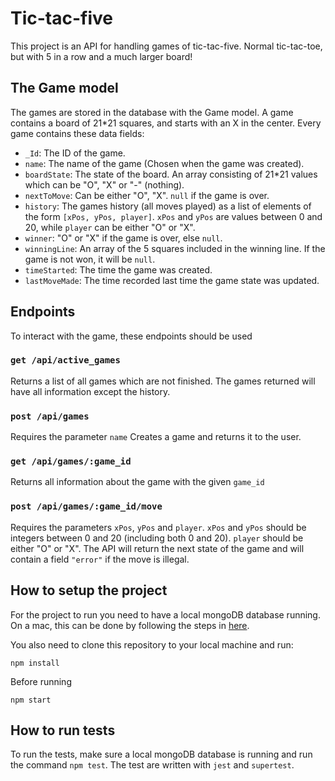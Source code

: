 # Tic-tac-five
This project is an API for handling games of tic-tac-five. Normal tic-tac-toe, but with 5 in a row and a much larger board!
## The Game model
The games are stored in the database with the Game model. A game contains a board of 21*21 squares, and starts with an X in the center. Every game contains these data fields:
- `_Id`: The ID of the game.
- `name`: The name of the game (Chosen when the game was created).
- `boardState`: The state of the board. An array consisting of 21*21 values which can be "O", "X" or "-" (nothing).
- `nextToMove`: Can be either "O", "X". `null` if the game is over.
- `history`: The games history (all moves played) as a list of elements of the form `[xPos, yPos, player]`. `xPos` and `yPos` are values between 0 and 20, while `player` can be either "O" or "X".
- `winner`: "O" or "X" if the game is over, else `null`.
- `winningLine`: An array of the 5 squares included in the winning line. If the game is not won, it will be `null`.
- `timeStarted`: The time the game was created.
- `lastMoveMade`: The time recorded last time the game state was updated.

## Endpoints
To interact with the game, these endpoints should be used
### `get /api/active_games`
Returns a list of all games which are not finished. The games returned will have all information except the history.
### `post /api/games`
Requires the parameter `name`
Creates a game and returns it to the user.
### `get /api/games/:game_id`
Returns all information about the game with the given `game_id`
### `post /api/games/:game_id/move`
Requires the parameters `xPos`, `yPos` and `player`. `xPos` and `yPos` should be integers between 0 and 20 (including both 0 and 20). `player` should be either "O" or "X". The API will return the next state of the game and will contain a field `"error"` if the move is illegal.

## How to setup the project
For the project to run you need to have a local mongoDB database running. On a mac, this can be done by following the steps in [here](https://github.com/mongodb/homebrew-brew).

You also need to clone this repository to your local machine and run:

```
npm install
```

Before running

```
npm start
```

## How to run tests
To run the tests, make sure a local mongoDB database is running and run the command `npm test`. The test are written with `jest` and `supertest`.
